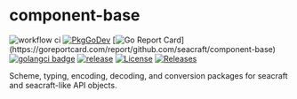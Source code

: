 # component-base
![workflow ci](https://github.com/seacraft/component-base/actions/workflows/ci.yml/badge.svg)
[![PkgGoDev](https://pkg.go.dev/badge/github.com/seacraft/component-base)](https://pkg.go.dev/github.com/seacraft/component-base?tab=doc)
[![Go Report Card](https://goreportcard.com/badge/github.com/seacraft/component-base?)](https://goreportcard.com/report/github.com/seacraft/component-base)
[![golangci badge](https://github.com/golangci/golangci-web/blob/master/src/assets/images/badge_a_plus_flat.svg)](https://golangci.com/r/github.com/seacraft/component-base)
[![release](https://img.shields.io/github/release-pre/seacraft/component-base.svg)](https://github.com/seacraft/component-base/releases)
[![License](https://img.shields.io/badge/License-Apache%202.0-blue.svg)](https://github.com/seacraft/component-base/blob/main/LICENSE)
[![Releases](https://img.shields.io/github/downloads/seacraft/component-base/total.svg)](https://github.com/seacraft/component-base/releases)

Scheme, typing, encoding, decoding, and conversion packages for seacraft and seacraft-like API objects.
